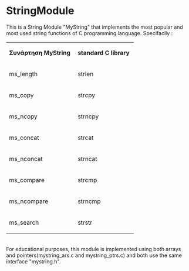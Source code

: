 # StringModule

This is a String Module "MyString" that implements the most popular and most used string functions of C programming language. Specifaclly :
<table cellspacing="0" cellpadding="0" class="t1">
  <tbody>
    <tr>
      <td valign="top" class="td1">
        <p class="p2"><span class="s1"><b>Συνάρτηση MyString<span class="Apple-converted-space">&nbsp;</span></b></span></p>
      </td>
      <td valign="top" class="td2">
        <p class="p2"><span class="s1"><b>standard C library<span class="Apple-converted-space">&nbsp;</span></b></span></p>
      </td>
    </tr>
    <tr>
      <td valign="top" class="td1">
        <p class="p3"><span class="s1">ms_length</span></p>
      </td>
      <td valign="top" class="td2">
        <p class="p3"><span class="s1">strlen</span></p>
      </td>
    </tr>
    <tr>
      <td valign="top" class="td1">
        <p class="p3"><span class="s1">ms_copy</span></p>
      </td>
      <td valign="top" class="td2">
        <p class="p3"><span class="s1">strcpy</span></p>
      </td>
    </tr>
    <tr>
      <td valign="top" class="td1">
        <p class="p3"><span class="s1">ms_ncopy</span></p>
      </td>
      <td valign="top" class="td2">
        <p class="p3"><span class="s1">strncpy</span></p>
      </td>
    </tr>
    <tr>
      <td valign="top" class="td1">
        <p class="p3"><span class="s1">ms_concat</span></p>
      </td>
      <td valign="top" class="td2">
        <p class="p3"><span class="s1">strcat</span></p>
      </td>
    </tr>
    <tr>
      <td valign="top" class="td1">
        <p class="p3"><span class="s1">ms_nconcat</span></p>
      </td>
      <td valign="top" class="td2">
        <p class="p3"><span class="s1">strncat</span></p>
      </td>
    </tr>
    <tr>
      <td valign="top" class="td1">
        <p class="p3"><span class="s1">ms_compare</span></p>
      </td>
      <td valign="top" class="td2">
        <p class="p3"><span class="s1">strcmp</span></p>
      </td>
    </tr>
    <tr>
      <td valign="top" class="td1">
        <p class="p3"><span class="s1">ms_ncompare</span></p>
      </td>
      <td valign="top" class="td2">
        <p class="p3"><span class="s1">strncmp</span></p>
      </td>
    </tr>
    <tr>
      <td valign="top" class="td1">
        <p class="p3"><span class="s1">ms_search</span></p>
      </td>
      <td valign="top" class="td2">
        <p class="p3"><span class="s1">strstr</span></p>
      </td>
    </tr>
  </tbody>
</table>
<br>
For educational purposes, this module is implemented using both arrays and pointers(mystring_ars.c and mystring_ptrs.c) and both use the same interface "mystring.h".
